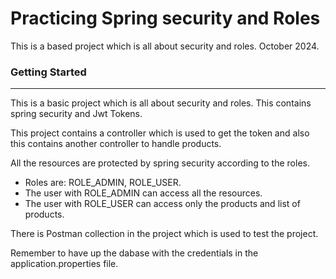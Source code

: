
# Practicing Spring security and Roles
This is a based project which is all about security and roles. October 2024.
### Getting Started

** **

This is a basic project which is all about security and roles. This contains 
spring security and Jwt Tokens. 

This project contains a controller which is used to get the token and also this contains
another controller to handle products.

All the resources are protected by spring security according to the roles.

- Roles are:  ROLE_ADMIN, ROLE_USER.
- The user with ROLE_ADMIN can access all the resources.
- The user with ROLE_USER can access only the products and list of products.

There is Postman collection in the project which is used to test the project.

Remember to have up the dabase with the credentials in the application.properties file.






